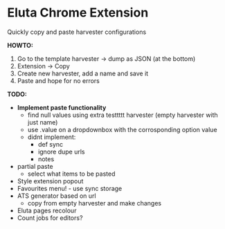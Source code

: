 # Eluta Chrome Extension

Quickly copy and paste harvester configurations

**HOWTO:**

1. Go to the template harvester -> dump as JSON (at the bottom)
2. Extension -> Copy
3. Create new harvester, add a name and save it
4. Paste and hope for no errors

**TODO:**

- **Implement paste functionality**
  - find null values using extra testtttt harvester (empty harvester with just name)
  - use .value on a dropdownbox with the corrosponding option value
  - didnt implement:
    - def sync
    - ignore dupe urls
    - notes
- partial paste
  - select what items to be pasted
- Style extension popout
- Favourites menu! - use sync storage
- ATS generator based on url
  - copy from empty harvester and make changes
- Eluta pages recolour
- Count jobs for editors?
